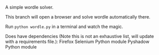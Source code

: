 A simple wordle solver.

This branch will open a browser and solve wordle automatically there.

Run `python wordle.py` in a terminal and watch the magic.

Does have dependencies (Note this is not an exhaustive list, will update with a requirements file.):
Firefox
Selenium Python module
Pyshadow Python module
